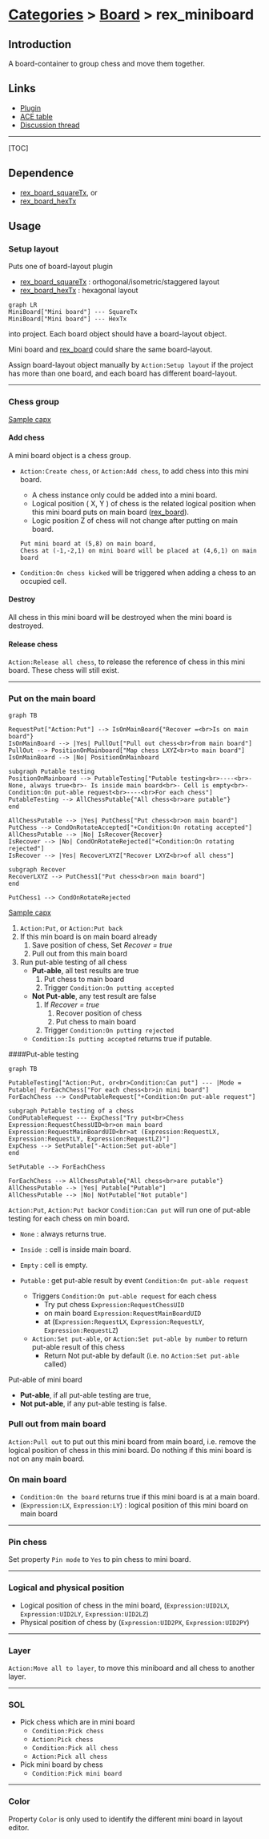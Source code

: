 # [Categories](categories.index.html) > [Board](board.index.html) > rex_miniboard

## Introduction

A board-container to group chess and move them together.

## Links

- [Plugin](https://dl.dropboxusercontent.com/u/5779181/C2Repo/Zip/plugins/rex_miniboard.7z)
- [ACE table](https://rexrainbow.github.io/C2RexDoc/c2rexpluginsACE/plugin_rex_miniboard.html)
- [Discussion thread](https://www.scirra.com/forum/plugin-mini-board_t116865)


----

[TOC]

## Dependence

- [rex_board_squareTx](rex_board_squaretx.html), or
- [rex_board_hexTx](rex_board_hextx.html)

## Usage

### Setup layout

Puts one of board-layout plugin 

- [rex_board_squareTx](rex_board_squaretx.html) : orthogonal/isometric/staggered layout
- [rex_board_hexTx](rex_board_hextx.html) : hexagonal layout

```mermaid
graph LR
MiniBoard["Mini board"] --- SquareTx
MiniBoard["Mini board"] --- HexTx
```

into project. Each board object should have a board-layout object.

Mini board and [rex_board](rex_board.html) could share the same board-layout.

Assign board-layout object manually by `Action:Setup layout` if the project has more than one board, and each board has different board-layout.

----

### Chess group

[Sample capx](https://onedrive.live.com/redir?resid=7497FD5EC94476E!979&authkey=!AJ8gjEx8Pof8qJs&ithint=file%2ccapx)

#### Add chess

A mini board object is a chess group.

-  `Action:Create chess`, or  `Action:Add chess`, to add chess into this mini board.

   -  A chess instance only could be added into a mini board.
   -  Logical position ( X, Y ) of chess is the related logical position when this mini board puts on main board ([rex_board](rex_board.html)).
   -  Logic position Z of chess will not change after putting on main board.

   ```
   Put mini board at (5,8) on main board,
   Chess at (-1,-2,1) on mini board will be placed at (4,6,1) on main board
   ```

-  `Condition:On chess kicked` will be triggered when adding a chess to an occupied cell.

#### Destroy

All chess in this mini board will be destroyed when the mini board is destroyed.

#### Release chess

`Action:Release all chess`, to release the reference of chess in this mini board. These chess will still exist.

----

### Put on the main board

```mermaid
graph TB

RequestPut["Action:Put"] --> IsOnMainBoard{"Recover =<br>Is on main board"}
IsOnMainBoard --> |Yes| PullOut["Pull out chess<br>from main board"]
PullOut --> PositionOnMainboard["Map chess LXYZ<br>to main board"]
IsOnMainBoard --> |No| PositionOnMainboard

subgraph Putable testing
PositionOnMainboard --> PutableTesting["Putable testing<br>----<br>- None, always true<br>- Is inside main board<br>- Cell is empty<br>- Condition:On put-able request<br>----<br>For each chess"]
PutableTesting --> AllChessPutable{"All chess<br>are putable"}
end

AllChessPutable --> |Yes| PutChess["Put chess<br>on main board"]
PutChess --> CondOnRotateAccepted["+Condition:On rotating accepted"]
AllChessPutable --> |No| IsRecover{Recover}
IsRecover --> |No| CondOnRotateRejected["+Condition:On rotating rejected"]
IsRecover --> |Yes| RecoverLXYZ["Recover LXYZ<br>of all chess"]

subgraph Recover
RecoverLXYZ --> PutChess1["Put chess<br>on main board"]
end

PutChess1 --> CondOnRotateRejected
```

[Sample capx](https://onedrive.live.com/redir?resid=7497FD5EC94476E!978&authkey=!AOKCL_TloCfo8s0&ithint=file%2ccapx)

1. `Action:Put`, or `Action:Put back`
2. If this min board is on main board already
   1. Save position of chess, Set *Recover = true*
   2. Pull out from this main board
3. Run put-able testing of all chess
   - **Put-able**, all test results are true
     1. Put chess to main board
     2. Trigger `Condition:On putting accepted`
   - **Not Put-able**, any test result are false
     1. If *Recover = true*
        1. Recover position of chess
        2. Put chess to main board
     2. Trigger `Condition:On putting rejected`
   - `Condition:Is putting accepted` returns true if putable.

####Put-able testing

```mermaid
graph TB

PutableTesting["Action:Put, or<br>Condition:Can put"] --- |Mode = Putable| ForEachChess["For each chess<br>in mini board"]
ForEachChess --> CondPutableRequest["+Condition:On put-able request"]

subgraph Putable testing of a chess
CondPutableRequest --- ExpChess["Try put<br>Chess Expression:RequestChessUID<br>on main board Expression:RequestMainBoardUID<br>at (Expression:RequestLX, Expression:RequestLY, Expression:RequestLZ)"]
ExpChess --> SetPutable["-Action:Set put-able"]
end

SetPutable --> ForEachChess

ForEachChess --> AllChessPutable{"All chess<br>are putable"}
AllChessPutable --> |Yes| Putable["Putable"]
AllChessPutable --> |No| NotPutable["Not putable"]
```

`Action:Put`, `Action:Put back`or `Condition:Can put` will run one of put-able testing for each chess on min board.

- `None` : always returns true.

- `Inside `: cell is inside main board.

- `Empty` : cell is empty.

- `Putable` : get put-able result by event `Condition:On put-able request`

  - Triggers `Condition:On put-able request` for each chess
    - Try put chess `Expression:RequestChessUID` 
    - on main board `Expression:RequestMainBoardUID`
    - at (`Expression:RequestLX`, `Expression:RequestLY`, `Expression:RequestLZ`)
  - `Action:Set put-able`, or `Action:Set put-able by number` to return put-able result of this chess
    - Return Not put-able by default (i.e. no `Action:Set put-able` called)


Put-able of mini board

- **Put-able**, if all put-able testing are true, 
- **Not put-able**, if any put-able testing is false.

### Pull out from main board

`Action:Pull out` to put out this mini board from main board, i.e. remove the logical position of chess in this mini board.
Do nothing if this mini board is not on any main board.

### On main board

- `Condition:On the board` returns true if this mini board is at a main board.
- (`Expression:LX`, `Expression:LY`) : logical position of this mini board on main board

----

### Pin chess

Set property `Pin mode` to `Yes` to pin chess to mini board.

----

### Logical and physical position

- Logical position of chess in the mini board, (`Expression:UID2LX`, `Expression:UID2LY`, `Expression:UID2LZ`)
- Physical position of chess by (`Expression:UID2PX`, `Expression:UID2PY`)

----

### Layer

`Action:Move all to layer`, to move this miniboard and all chess to another layer.

----

### SOL

- Pick chess which are in mini board
  - `Condition:Pick chess`
  - `Action:Pick chess`
  - `Condition:Pick all chess`
  - `Action:Pick all chess`
- Pick mini board by chess
  - `Condition:Pick mini board`

----

### Color

Property `Color` is only used to identify the different mini board in layout editor.

